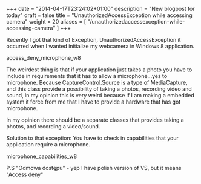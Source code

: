 +++
date = "2014-04-17T23:24:02+01:00"
description = "New blogpost for today"
draft = false
title = "UnauthorizedAccessException while accessing camera"
weight = 20
aliases = [
    "/unauthorizedaccessexception-while-accessing-camera"
]
+++

Recently I got that kind of Exception, UnauthorizedAccessException it occurred when I wanted initialize my webcamera in Windows 8 application.

access_deny_microphone_w8

The weirdest thing is that if your application just takes a photo you have to include in requirements that it has to allow a microphone...yes to microphone. Because CaptureControl.Source is a type of MediaCapture, and this class provide a possibility of  taking a photos, recording video and sound, in my opinion this is very weird because if I am making a embedded system it force from me that I have to provide a hardware that has got microphone.

In my opinion there should be a separate classes that provides taking a photos, and recording a video/sound.

Solution to that exception: You have to check in capabilities that your application require a microphone.

microphone_capabilities_w8


P.S "Odmowa dostępu" - yep I have polish version of VS, but it means "Access deny"



